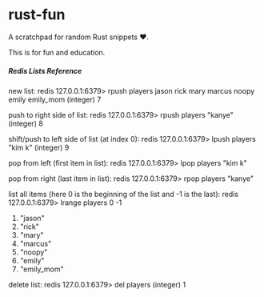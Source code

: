 rust-fun
========

A scratchpad for random Rust snippets :heart:.

This is for fun and education.


##### Redis Lists Reference

new list:
redis 127.0.0.1:6379> rpush players jason rick mary marcus noopy emily emily_mom
(integer) 7

push to right side of list:
redis 127.0.0.1:6379> rpush players "kanye"
(integer) 8

shift/push to left side of list (at index 0):
redis 127.0.0.1:6379> lpush players "kim k"
(integer) 9

pop from left (first item in list):
redis 127.0.0.1:6379> lpop players
"kim k"

pop from right (last item in list):
redis 127.0.0.1:6379> rpop players
"kanye"

list all items (here 0 is the beginning of the list and -1 is the last):
redis 127.0.0.1:6379> lrange players 0 -1
1) "jason"
2) "rick"
3) "mary"
4) "marcus"
5) "noopy"
6) "emily"
7) "emily_mom"


delete list:
redis 127.0.0.1:6379> del players
(integer) 1
